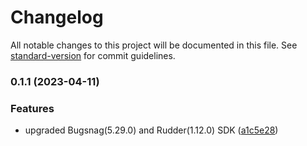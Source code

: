 # Changelog

All notable changes to this project will be documented in this file. See [standard-version](https://github.com/conventional-changelog/standard-version) for commit guidelines.

### 0.1.1 (2023-04-11)


### Features

* upgraded Bugsnag(5.29.0) and Rudder(1.12.0) SDK ([a1c5e28](https://github.com/rudderlabs/rudder-integration-bugsnag-android/commit/a1c5e286ba9ba56294cff1aca97f5108d1a361a3))
